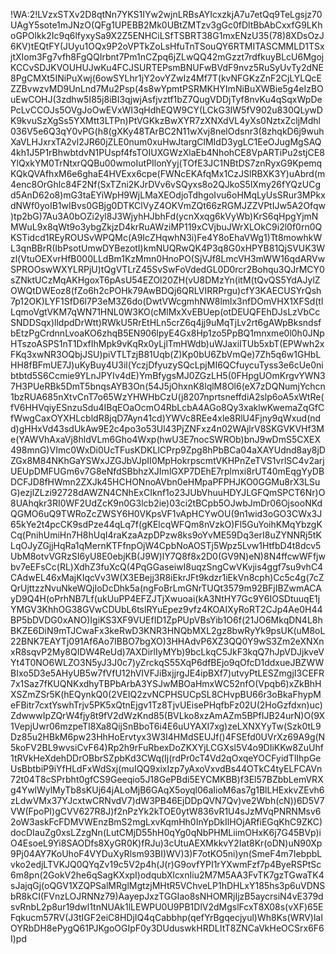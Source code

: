 !WA:2!LVzxSTXv2D8qtNn7YKS1IYw2wjnLRBsAYIcxzkjA7u7etQq9TeLgsjz70UAgY5sote1mJNzO(QFg1UPEBB2Mk0UBtZMTzv3gGc0fDltBbAbCxxfG9LKhoGPOlkk2Ic9q6lfyxySa9X2Z5ENHCiLSfTSBRT38G1mxENzU35(78)8XDsOzJ6KV)tEQtFY(JUyu1OQx9P2oVPTkZoLsHfuTnTSouQY6RTMITASCMMLD1TSxjtXIom3Fg7vfh8FgQQIrbnt7Pm1nCZpq6jZLwQQ42mGzzt7rdfkuyBLcU6MgojKCCvSDJKVOUHUJwKu4FCJSURTEPsmBNUFwBVdF9nvz5RuSyUvTy2dNE8PgCMXt5INiPuXwj(6owSYLhr1jY2ovYZwIz4Mf7T(kvNFGKzZnF2CjLYLQcEZZBvwzvMD9UnLnd7Mu2Psp(4s8wYpmtPSRMKHYImNiBuXWBie5g4eIzBOuEwCOHJ(3zdhw5I85j8iBI3qjwjAsfjvztf1bZ7QugVDDjTyf8nvKu4qSqxWpDePcLvCCOJs5OVgJoOwEVxWI3qHdhEQW9CY(LCkG3IW5fV902u830QLywDK9kvuSzXgSs5YXMtt3LTPn)PtVGKkzBwXYR7zXNXdVL4yXs0NztxZcljMdhl036V5e6Q3qY0vPG(h8(gXKy48TArBC2N11wXvj8nelOdsnr3(8zhqkD6j9wuhXaVLHJxrxTA2vl2JR60jZLE0num0xuHwJtargClMIdD3ygLC1EeOJugMgSAQ4kh1J5P1rBhwbtdvN1PUspf4fsTOIUXGWzXlaEb4NhohCE8VpARTiPu2stjCE8YlQxkYM0TrNtxrQQBu00wmoIutPIlonYyj(TOfE3JC1NBtDS7znRyxG9KpemqKQkQVAfhxM6e6ghaE4HVExx6cpe(FWNcEKAfqMx1CzJSlRBXK3Y)uAbrd(m4enc8OrGhlc84F2Nf(SxTZni2KJrDVv6vSQyxs8o2QJkoS5lXmy26fYQzUCgd5AnD62o8)mG3taEYiWpH9WjLMaXEOdjoTdhgoIvu6oHMqLyUsSRur3MPkxdNWf0yoIB1wIBvs0GBjg0DTKClVyZ4OKVmZQt66zRGMJZZVPtIJw5A2Ofqw)tp2bG)7Au3A0bOZi2yl8J3WjyhHJbhFd(ycnXxqg6kVyWb)KrS6qHpgYjmNMWuL9x8qWt9o3ybgZkjzD4krRuAWziMP119xCVjbuJWrXLOkC9i2l0f0rn0QKSTidcd1REyROUSvWPQMc(A9IcZHqwhN3i)Fe4Y8oEhaVWg1)Tt8mowhkWL3qnBBrR(IbPsotUmwDYBezotI)kmNUQRwQK4P3q8G0xHPYB81QjSVUK3Wzl(VtuOEXvrHfB000LLdBm1KzMmn0HnoPO(SjVJf8LmcVH3mWW16qdARVwSPROOswWXYLRPjU)tQgVTLrZ45SvSwFoVdedGL0D0rcr2Bohqu3QJrMCY0sZNktUCzMqAKHgoxT6pAsU54EZOl20ZH(vU8DMzYn(itM(tQvQS5YdAJylZOWQtDWEoz8(fZo6h2cPOHk79AwBDQj6QRLVIRRPrgu)cfY3KAECUSYrQsh7p12OK)LYF1SfD6l7P3eM3Z6do(DwtVWcgmhNW8lmlx3nfDOmVHX1XFSd(tlLqmoVgtVKM7qWN71HNL0W3KO(cMlMxXvEBUep(otDEUQFEhDJsLzVbCcSNDDSqx)lldpdDrWtt)RWkU5RrEtHLn5crZ6q4jj9uMqTjLv2rt6gAWpBksndsfbEtzPgCrdnnLvoaKO6zhqB5EN906lpyE4Gx8Hp1zo5PpBQ1mnxme0l0h0JNpHTszoASPS1nT1DxfIhMpk9vKqRx0yLjlTmHWdb)uWJaxiITUb5xbT(EPWwh2xFKq3xwNR3OQbjJSU)piVTLTzjB81Uqb(Z)Kp0bU6ZbVmQe)7Zh5q6w1GHbLHH8fBFmUE7J)uKyBuy4U3il(YczjDfyuzySQcLpjMI6QCfuycuTyss3e6cUe0nibtbtd5S6Ccmie9YLnJPYIv4dE)YmBfygsMJ0ZGzLH5(0FHpgUOmKrgvYWN37H3PUeRBk5DmT5bnqsAYB3On(54J5jOhxnK8lqlM8Ol6(eX7zDQNumjYchcn1bzRUA685nXtvCnT7o65WzYHWHbCzU(j8207nprtsneffdiA2slp6oA5xWtRe(fV6HHVqiyESnzuSdu4IBqEOaOcmO4RbLcbA4AGo8Qy3xaklwKwemaZqGfCfWwgCaxOYXHLcbldR8jqD7Ayn41cd)YWVc8REe4xle8RlU4Fjny9qWxud(ndd)gHHxVd43sdUkAw9E2c4po3o53Ul43PjZNFxz4n02WAjlrV8SKGVKVHf3Me(YAWVhAxaVj8hldVLm6Gho4Wxp(hwU3E7nocSWROb)bnJ9wDmS5CXEX498mnG)VImc0WxDi0UcTFusKDKLlCPrp9Zpg8hPbBCa04aXAYUdnd8ay8jDZGx8M84NKhGaYSWxJZGJbVJpII0MpHokrpscmtVKHPnZeTVS1vrlSC4v2arjUEUpDMFUGm6v7G8eNfdSBbhzXJImlGXP7DEhE7rplmxi8rUT40mEqgYyDBDCFJD8fHWmn2ZXJk45HCHONnoAVbn0eHMpaPFPHJKO0GGMu8rX3LSuG)ezjlZLzi92728dAWZN4CNhExCIknf1o23JUbVhuuHDYJLGFQmSPCT6Nr)O8UAhqkr3RI0WF2UdZcK9n0G3lcb2ie)03ci2tBCpb5OJwbJmDr06OjsooNKdQGMO6uQ9TWRoZcZWSY6H0VKpsVF1vApHCYwOU(9n1wid3oGO3CWx3J65kYe2t4pcCK9sdPze44qLq7f(gKElcqWFQm8nVzkO)Fl5GuYoihKMqYbzgKCq(PnihUmiHn7H8hUqI4raKzaAzpDPzw8ks9oYvME59Dq3erI8uZYNNRj5tKLqOJyZGjjHqRa1qMernKTFfnpOjW4CpbNoAOSTj5Wpz5Lvw1HtfbD4t8dcv5UbM8otvVGRzSI6yU8E0ebjKB(J9W)lY7Q8f8x2D0(GV9N)eN)8N4ffcwWFfjwbv7eEFsCc(RL)XdhZ3fuXcQ(4PqGGaseiwI8uqzSngCwVKvjis4ggf7su9vhC4CAdwEL46xMajKIqcVv3W(X3EBejj3R8iEkrJFt9kdzr1iEkVn8cph)Cc5c4g(7cZQrUjttzzNvuNkeWQjIoDcDhk5a(ngFoBrLmGNrTUQt3579m92BFjIBZwmACAyD9Q4H(oPrhNB7Lf(ukUuPP4EFZJTjXwuoai(kA3NtHY7Gc9Y6IOSDtuuqE1jYMGV3KhhOG38GVwCDUbL6tslRYuEpez9vfz4KOAIXyRoRT2CJp4Ae0H44BP5bDVDG0xANO)IgiKS3XF9VUEfID1ZpPUpVBsYib1O6f(21JO6MkqDN4L8hBKZE6DiN9mTJCwaFx3keRwD3KNR3HNQbMXL2gz8bwRyYk9psUK(uM8oL22BNK7EAYTj091Af6Ao7IBBO7bgXO)3HHAdvP6XZ3QQ0Y9wS3Zm2eXNXnxR8sqvP2My8QIDW4ReUd)7AXDirlIyMYb)9bcLkqC5JkF3kqQ7hJpVDJjkveVYt4T0NO6WLZO3N5yJ3J0c7)yZrckqS55XqP6dfBEjo9qOfcD1ddxueJBZWWBIxo5D3e5AHyUB5w7fVfU12hVIVFJiBxjjrgJE4ipBXf7)utvyPtLESZmgjI3CEFR7x1Saz7fKUQNKxdhyTBPbArbA3YSJwMBOaHmxWC52nfO(Vpqb6)xZkBhHXSZmZSr5K(hEQynkQ0(2VEIQ2zvNCPHSUCpSL8CHvpBU66r3oBkaFhypMeFBitr7cxtYswhTrjv5PK5xQtnEjgv1Tz8TjvUEisePHqfbFz02U(2HoGzfdxn)uc)ZdwwwIpZQrW4fjy8t9fV2dWzKnd85(BVLko8xzAmAZm5BPfIJB24urN)O(9X1VepjUwr06mzpeTI8Xa8QijSnBboT6i4E6uUYAXI7xg)zeLXNXYyTw(Szk0tL9Dz85u2HBkM6pw23HhHoErvtyx3W3I4HMdSEUJf()4FSEfd0UVrXz69A9g(N5koFV2BL9wvsiCvF64)Rp2h9rFuRbexDoZKXYjLCGXsl5V4o9DIiKKw8ZuUhf1tRVkHeXdehDDrOBbrSZpbKd3CWq(Ij(rdPr0cT4Vd2qOxqeYOCFyidTlIhpGeUsBbtbiP9iYfHLdFxWdSxj(muIQQ9xixIzp7yAxoVxvdBs44OTkC4tyELFCAVn72t04T8cSPrbht0gfCS9Geeqio5J18GePBdi5EYCMKBB)f3El57BZbbLemVRXg4YwlWylMyTb8sKUj64jALoMjB6GAqX5oyql06aIioM6as7g1BlLHExkvZEvh6zLdwVMx37YJcxtwCRNvdV7)dW3PB46EjDDpQVN7Qv)ve2Wbh(cN))6D5V7VW(FpoPI)gCVV627R8J)f2nPzYk2kTOE0ytW836vR1U4sJzMVqPNRNMsv62oW3askFcFDMVWEnzBmS2mgLxvKqmHh0InYpDkIlHOjARfiEGqKhC9ZKC)docDIauZg0xsLZzgNn(LutCMjD55hH0qYg0qNbPHMLiimOHxK6j7G45BVp)iO4EsoeL9Yi8SAODfs8XyGR0K)fRJu)3cUtuAEXMkkvY2Iat8Kr(oDN)uN90Xp9Pj04AY7KoUhoF4VYDuXyRlsm93BI)WV)3)F7otKO5ni)yn(SmeF4m7IebpbLvko2edjLTVKJQ0QYqZv19c5V2p4h(J(r)G9ovfYPI1rYXwmFzf7p4ByeRSPtSc6m8pn(2GokV2he6qSagKXxpI)odqubXlcxnIiu2M7M5AA3FvTK7gzTGwaTK4sJajqGj(oQGV1XZQPSalMRglMgtzjMHtR5VChveLP1hDHLxY185hs3p6uVDNSbR8kCI(FVnzLOJRNNz79)AayepJxzTGGIao8sNHOMRjIjzB5aycrsiN4vE379dsvRnbL2p8ur19dwl1tnNUAk1lLEWPU0U9PB1DlV2dMgslFcxT8X08s(vXF)65EFqkucm57RV(J3tIGF2eiC8HDjIQ4qCabbhp(qefYrBgqecjyul)Wh8Ks(WRV)laIOYRbDH8ePygQ61PJKgoOGIpF0y3DUduswkHRDLItT8ZNCaVkHeOCSrx6F6I)pd
